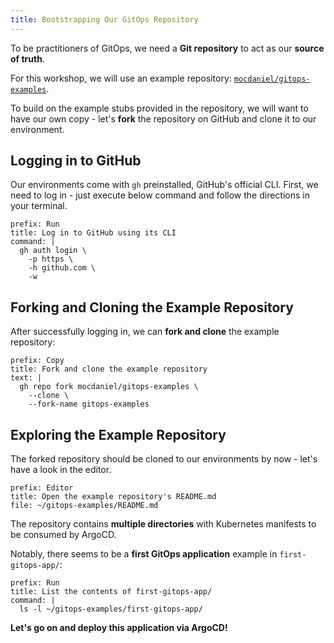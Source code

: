 ```yaml
---
title: Bootstrapping Our GitOps Repository
---
```


To be practitioners of GitOps, we need a **Git repository** to act as our **source of truth**.

For this workshop, we will use an example repository:
[`mocdaniel/gitops-examples`](https://github.com/mocdaniel/gitops-examples).

To build on the example stubs provided in the repository, we will want to have our own copy -
let's **fork** the repository on GitHub and clone it to our environment.

## Logging in to GitHub

Our environments come with `gh` preinstalled, GitHub's official CLI. First, we need to log in -
just execute below command and follow the directions in your terminal.

```terminal:execute
prefix: Run
title: Log in to GitHub using its CLI
command: |
  gh auth login \
    -p https \
    -h github.com \
    -w
```

## Forking and Cloning the Example Repository

After successfully logging in, we can **fork and clone** the example repository:

```workshop:copy
prefix: Copy
title: Fork and clone the example repository
text: |
  gh repo fork mocdaniel/gitops-examples \
    --clone \
    --fork-name gitops-examples
```

## Exploring the Example Repository

The forked repository should be cloned to our environments by now - let's have a look in the editor.

```editor:open-file
prefix: Editor
title: Open the example repository's README.md
file: ~/gitops-examples/README.md
```

The repository contains **multiple directories** with Kubernetes manifests to be consumed by ArgoCD.

Notably, there seems to be a **first GitOps application** example in `first-gitops-app/`:

```terminal:execute
prefix: Run
title: List the contents of first-gitops-app/
command: |
  ls -l ~/gitops-examples/first-gitops-app/
```

**Let's go on and deploy this application via ArgoCD!**